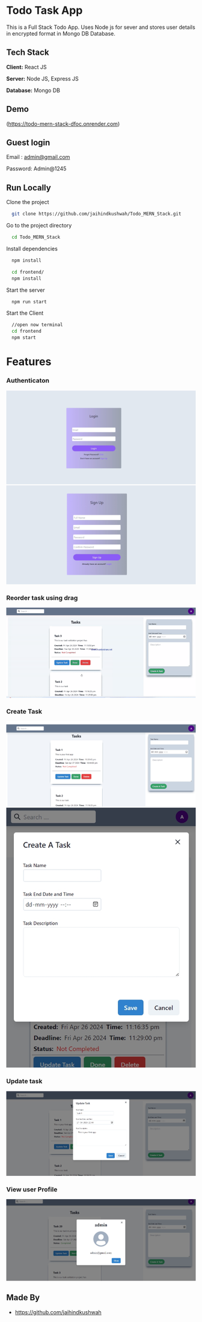 
# Todo Task App

This is a Full Stack Todo App.
Uses Node js for sever and stores user details in encrypted format in Mongo DB Database.
## Tech Stack

**Client:** React JS

**Server:** Node JS, Express JS

**Database:** Mongo DB
  
## Demo

(https://todo-mern-stack-dfoc.onrender.com)

## Guest login
Email : admin@gmail.com

Password: Admin@1245

## Run Locally

Clone the project

```bash
  git clone https://github.com/jaihindkushwah/Todo_MERN_Stack.git
```

Go to the project directory

```bash
  cd Todo_MERN_Stack
```

Install dependencies

```bash
  npm install
```

```bash
  cd frontend/
  npm install
```

Start the server

```bash
  npm run start
```
Start the Client

```bash
  //open now terminal
  cd frontend
  npm start
```

  
# Features

### Authenticaton
![](https://github.com/jaihindkushwah/Todo_MERN_Stack/blob/main/screenshots/login.jpeg)
![](https://github.com/jaihindkushwah/Todo_MERN_Stack/blob/main/screenshots/register.jpeg)
### Reorder task using drag
![](https://github.com/jaihindkushwah/Todo_MERN_Stack/blob/main/screenshots/drag_reoder.gif)
### Create Task
![](https://github.com/jaihindkushwah/Todo_MERN_Stack/blob/main/screenshots/laptop_view.jpeg)
![](https://github.com/jaihindkushwah/Todo_MERN_Stack/blob/main/screenshots/create_task_in_mobile.jpeg)
### Update task
![](https://github.com/jaihindkushwah/Todo_MERN_Stack/blob/main/screenshots/update_task%20in_web.jpeg)
### View user Profile
![](https://github.com/jaihindkushwah/Todo_MERN_Stack/blob/main/screenshots/profile.jpeg)
## Made By

- https://github.com/jaihindkushwah

  
